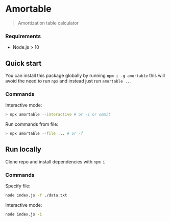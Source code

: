 # Amortable

> Amortization table calculator

### Requirements

- Node.js > 10

## Quick start

You can install this package globally by running `npm i -g amortable` this will avoid the need to run `npx` and instead just run `amortable ...`

### Commands

Interactive mode:

```bash
> npx amortable --interactive # or -i or ommit
```

Run commands from file:

```bash
> npx amortable --file ... # or -f
```

## Run locally

Clone repo and install dependencies with `npm i`

### Commands

Specify file:

```bash
node index.js -f ./data.txt
```

Interactive mode:

```bash
node index.js -i
```
